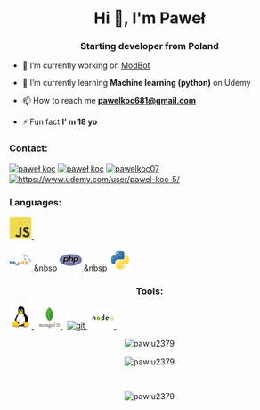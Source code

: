<h1 align="center">Hi 👋, I'm Paweł</h1>
<h3 align="center">Starting developer from Poland</h3>


- 🔭 I’m currently working on [ModBot](https://github.com/Pawiu2379/ModBot)

- 🌱 I’m currently learning **Machine learning (python)** on Udemy

- 📫 How to reach me **pawelkoc681@gmail.com**

- ⚡ Fun fact **I' m 18 yo**

<h3 align="left">Contact:</h3>
<p align="left">
<a href="https://linkedin.com/in/paweł koc" target="blank"><img align="center" src="https://raw.githubusercontent.com/rahuldkjain/github-profile-readme-generator/master/src/images/icons/Social/linked-in-alt.svg" alt="paweł koc" height="30" width="40" /></a>
<a href="https://fb.com/paweł koc" target="blank"><img align="center" src="https://raw.githubusercontent.com/rahuldkjain/github-profile-readme-generator/master/src/images/icons/Social/facebook.svg" alt="paweł koc" height="30" width="40" /></a>
<a href="https://instagram.com/pawelkoc07" target="blank"><img align="center" src="https://raw.githubusercontent.com/rahuldkjain/github-profile-readme-generator/master/src/images/icons/Social/instagram.svg" alt="pawelkoc07" height="30" width="40" /></a>
<a href="/https://www.udemy.com/user/pawel-koc-5/" target="blank"><img align="center" src="https://raw.githubusercontent.com/rahuldkjain/github-profile-readme-generator/master/src/images/icons/Social/rss.svg" alt="https://www.udemy.com/user/pawel-koc-5/" height="30" width="40" /></a>
</p>

<h3 align="left">Languages:</h3>
<p align="left"> 
 <a href="https://developer.mozilla.org/en-US/docs/Web/JavaScript" target="_blank" rel="noreferrer"> <img src="https://raw.githubusercontent.com/devicons/devicon/master/icons/javascript/javascript-original.svg" alt="javascript" width="40" height="40"/> </a> &nbsp 
 
  <a href="https://www.mysql.com/" target="_blank" rel="noreferrer"> <img src="https://raw.githubusercontent.com/devicons/devicon/master/icons/mysql/mysql-original-wordmark.svg" alt="mysql" width="40" height="40"/> </a>&nbsp
  <a href="https://www.php.net" target="_blank" rel="noreferrer"> <img src="https://raw.githubusercontent.com/devicons/devicon/master/icons/php/php-original.svg" alt="php" width="40" height="40"/> </a> &nbsp 
  <a href="https://www.python.org" target="_blank" rel="noreferrer"> <img src="https://raw.githubusercontent.com/devicons/devicon/master/icons/python/python-original.svg" alt="python" width="40" height="40"/> </a> </p>
  
<h3 align="center">Tools:</h3> 
   <a href="https://www.linux.org/" target="_blank" rel="noreferrer"> <img src="https://raw.githubusercontent.com/devicons/devicon/master/icons/linux/linux-original.svg" alt="linux" width="40" height="40"/> </a>&nbsp
    <a href="https://www.mongodb.com/" target="_blank" rel="noreferrer"> <img src="https://raw.githubusercontent.com/devicons/devicon/master/icons/mongodb/mongodb-original-wordmark.svg" alt="mongodb" width="40" height="40"/> </a>&nbsp 
    <a href="https://git-scm.com/" target="_blank" rel="noreferrer"> <img src="https://www.vectorlogo.zone/logos/git-scm/git-scm-icon.svg" alt="git" width="40" height="40"/> </a> &nbsp 
  <a href="https://nodejs.org" target="_blank" rel="noreferrer"> <img src="https://raw.githubusercontent.com/devicons/devicon/master/icons/nodejs/nodejs-original-wordmark.svg" alt="nodejs" width="40" height="40"/> </a>&nbsp 
    

<p align="center"><img align="center" src="https://github-readme-stats.vercel.app/api?username=pawiu2379&show_icons=true&locale=en" alt="pawiu2379" /></p>
<p align="center"><img align="center" src="https://github-readme-streak-stats.herokuapp.com/?user=pawiu2379&" alt="pawiu2379" /></p>
<br>
<p align="center"> <a ><img src="https://github-profile-trophy.vercel.app/?username=pawiu2379" alt="pawiu2379" /></a></p>
